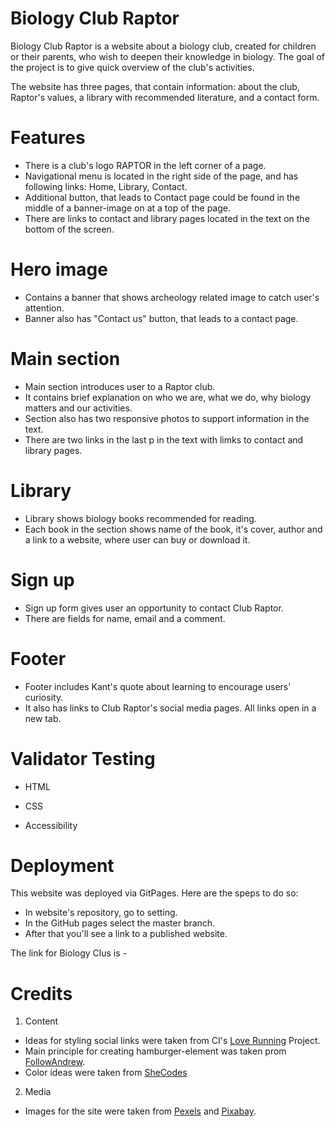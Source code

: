 # Biology Club Raptor 
Biology Club Raptor is a website about a biology club, created for children or their parents, who wish to deepen their knowledge in biology. 
The goal of the project is to give quick overview of the club's activities.  

The website has three pages, that contain information: about the club, Raptor's values, a library with recommended literature, and a contact form.

# Features 
* There is a club's logo RAPTOR in the left corner of a page. 
* Navigational menu is located in the right side of the page, and has following links: Home, Library, Contact.
* Additional button, that leads to Contact page could be found in the middle of a banner-image on at a top of the page. 
* There are links to contact and library pages located in the text on the bottom of the screen.


# Hero image 

* Contains a banner that shows archeology related image to catch user's attention.
* Banner also has "Contact us" button, that leads to a contact page.


# Main section
* Main section introduces user to a Raptor club.
* It contains brief explanation on who we are, what we do, why biology matters and our activities.
* Section also has two responsive photos to support information in the text.
* There are two links in the last p in the text with limks to contact and library pages.

# Library 

* Library shows biology books recommended for reading. 
* Each book in the section shows name of the book, it's cover, author and a link to a website, where user can buy or download it.


# Sign up 

* Sign up form gives user an opportunity to contact Club Raptor.
* There are fields for name, email and a comment.

# Footer 

* Footer includes Kant's quote about learning to encourage users' curiosity.
* It also has links to Club Raptor's social media pages. All links open in a new tab.

# Validator Testing 

* HTML 

* CSS 

* Accessibility 

# Deployment 

This website was deployed via GitPages. Here are the speps to do so: 

* In website's repository, go to setting.
* In the GitHub pages select the master branch. 
* After that you'll see a link to a published website.

The link for Biology Clus is - 

# Credits 

1. Content
* Ideas for styling social links were taken from CI's [Love Running](https://github.com/green-nisaba/love-running-project) Project. 
* Main principle for creating hamburger-element was taken prom [FollowAndrew](https://www.youtube.com/watch?v=sjrp1FEHnyA).
* Color ideas were taken from [SheCodes](https://palettes.shecodes.io/palettes/710#palette)


2. Media 
* Images for the site were taken from [Pexels](https://www.pexels.com/) and [Pixabay](https://pixabay.com/). 